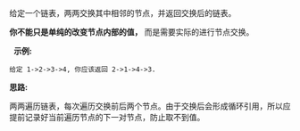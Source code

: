 给定一个链表，两两交换其中相邻的节点，并返回交换后的链表。

**你不能只是单纯的改变节点内部的值，** 而是需要实际的进行节点交换。

 
**示例:**

```
给定 1->2->3->4, 你应该返回 2->1->4->3.
```

**思路:**

两两遍历链表，每次遍历交换前后两个节点。由于交换后会形成循环引用，所以应提前记录好当前遍历节点的下一对节点，防止取不到值。
